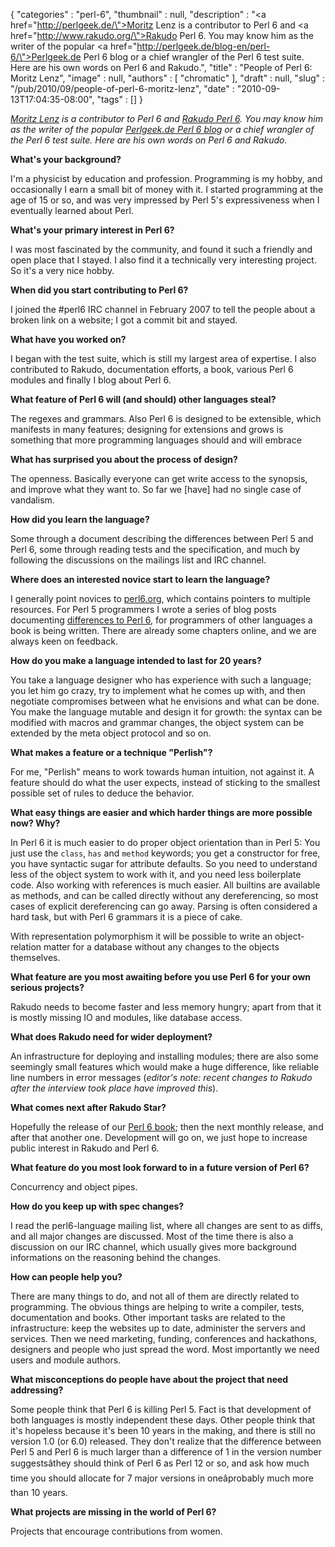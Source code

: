 {
   "categories" : "perl-6",
   "thumbnail" : null,
   "description" : "<a href=\"http://perlgeek.de/\">Moritz Lenz</a> is a contributor to Perl 6 and <a href=\"http://www.rakudo.org/\">Rakudo Perl 6</a>.  You may know him as the writer of the popular <a href=\"http://perlgeek.de/blog-en/perl-6/\">Perlgeek.de Perl 6 blog</a> or a chief wrangler of the Perl 6 test suite.  Here are his own words on Perl 6 and Rakudo.",
   "title" : "People of Perl 6: Moritz Lenz",
   "image" : null,
   "authors" : [
      "chromatic"
   ],
   "draft" : null,
   "slug" : "/pub/2010/09/people-of-perl-6-moritz-lenz",
   "date" : "2010-09-13T17:04:35-08:00",
   "tags" : []
}





*[Moritz Lenz](http://perlgeek.de/) is a contributor to Perl 6 and
[Rakudo Perl 6](http://www.rakudo.org/). You may know him as the writer
of the popular [Perlgeek.de Perl 6
blog](http://perlgeek.de/blog-en/perl-6/) or a chief wrangler of the
Perl 6 test suite. Here are his own words on Perl 6 and Rakudo.*

**What's your background?**

I'm a physicist by education and profession. Programming is my hobby,
and occasionally I earn a small bit of money with it. I started
programming at the age of 15 or so, and was very impressed by Perl 5's
expressiveness when I eventually learned about Perl.

**What's your primary interest in Perl 6?**

I was most fascinated by the community, and found it such a friendly and
open place that I stayed. I also find it a technically very interesting
project. So it's a very nice hobby.

**When did you start contributing to Perl 6?**

I joined the \#perl6 IRC channel in February 2007 to tell the people
about a broken link on a website; I got a commit bit and stayed.

**What have you worked on?**

I began with the test suite, which is still my largest area of
expertise. I also contributed to Rakudo, documentation efforts, a book,
various Perl 6 modules and finally I blog about Perl 6.

**What feature of Perl 6 will (and should) other languages steal?**

The regexes and grammars. Also Perl 6 is designed to be extensible,
which manifests in many features; designing for extensions and grows is
something that more programming languages should and will embrace

**What has surprised you about the process of design?**

The openness. Basically everyone can get write access to the synopsis,
and improve what they want to. So far we \[have\] had no single case of
vandalism.

**How did you learn the language?**

Some through a document describing the differences between Perl 5 and
Perl 6, some through reading tests and the specification, and much by
following the discussions on the mailings list and IRC channel.

**Where does an interested novice start to learn the language?**

I generally point novices to [perl6.org](http://perl6.org/), which
contains pointers to multiple resources. For Perl 5 programmers I wrote
a series of blog posts documenting [differences to Perl
6](http://perlgeek.de/blog-en/perl-5-to-6/), for programmers of other
languages a book is being written. There are already some chapters
online, and we are always keen on feedback.

**How do you make a language intended to last for 20 years?**

You take a language designer who has experience with such a language;
you let him go crazy, try to implement what he comes up with, and then
negotiate compromises between what he envisions and what can be done.
You make the language mutable and design it for growth: the syntax can
be modified with macros and grammar changes, the object system can be
extended by the meta object protocol and so on.

**What makes a feature or a technique "Perlish"?**

For me, "Perlish" means to work towards human intuition, not against it.
A feature should do what the user expects, instead of sticking to the
smallest possible set of rules to deduce the behavior.

**What easy things are easier and which harder things are more possible
now? Why?**

In Perl 6 it is much easier to do proper object orientation than in Perl
5: You just use the `class`, `has` and `method` keywords; you get a
constructor for free, you have syntactic sugar for attribute defaults.
So you need to understand less of the object system to work with it, and
you need less boilerplate code. Also working with references is much
easier. All builtins are available as methods, and can be called
directly without any dereferencing, so most cases of explicit
dereferencing can go away. Parsing is often considered a hard task, but
with Perl 6 grammars it is a piece of cake.

With representation polymorphism it will be possible to write an
object-relation matter for a database without any changes to the objects
themselves.

**What feature are you most awaiting before you use Perl 6 for your own
serious projects?**

Rakudo needs to become faster and less memory hungry; apart from that it
is mostly missing IO and modules, like database access.

**What does Rakudo need for wider deployment?**

An infrastructure for deploying and installing modules; there are also
some seemingly small features which would make a huge difference, like
reliable line numbers in error messages (*editor's note: recent changes
to Rakudo after the interview took place have improved this*).

**What comes next after Rakudo Star?**

Hopefully the release of our [Perl 6
book](http://github.com/perl6/book); then the next monthly release, and
after that another one. Development will go on, we just hope to increase
public interest in Rakudo and Perl 6.

**What feature do you most look forward to in a future version of Perl
6?**

Concurrency and object pipes.

**How do you keep up with spec changes?**

I read the perl6-language mailing list, where all changes are sent to as
diffs, and all major changes are discussed. Most of the time there is
also a discussion on our IRC channel, which usually gives more
background informations on the reasoning behind the changes.

**How can people help you?**

There are many things to do, and not all of them are directly related to
programming. The obvious things are helping to write a compiler, tests,
documentation and books. Other important tasks are related to the
infrastructure: keep the websites up to date, administer the servers and
services. Then we need marketing, funding, conferences and hackathons,
designers and people who just spread the word. Most importantly we need
users and module authors.

**What misconceptions do people have about the project that need
addressing?**

Some people think that Perl 6 is killing Perl 5. Fact is that
development of both languages is mostly independent these days. Other
people think that it's hopeless because it's been 10 years in the
making, and there is still no version 1.0 (or 6.0) released. They don't
realize that the difference between Perl 5 and Perl 6 is much larger
than a difference of 1 in the version number suggestsâthey should think
of Perl 6 as Perl 12 or so, and ask how much time you should allocate
for 7 major versions in oneâprobably much more than 10 years.

**What projects are missing in the world of Perl 6?**

Projects that encourage contributions from women.


